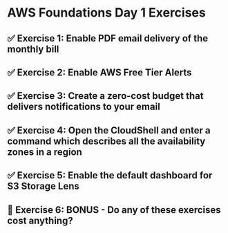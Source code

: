 # AWS Foundations Day 1 Exercises

## ✅ Exercise 1: Enable PDF email delivery of the monthly bill

## ✅ Exercise 2: Enable AWS Free Tier Alerts

## ✅ Exercise 3: Create a zero-cost budget that delivers notifications to your email

## ✅ Exercise 4: Open the CloudShell and enter a command which describes all the availability zones in a region

## ✅ Exercise 5: Enable the default dashboard for S3 Storage Lens

## 🧠 Exercise 6: BONUS - Do any of these exercises cost anything?